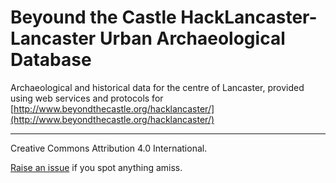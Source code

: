 # Beyound the Castle HackLancaster- Lancaster Urban Archaeological Database

Archaeological and historical data for the centre of Lancaster, provided using web services and protocols for [http://www.beyondthecastle.org/hacklancaster/](http://www.beyondthecastle.org/hacklancaster/)


----

Creative Commons Attribution 4.0 International.

[Raise an issue](https://github.com/archaeogeek/beyondthecastle_uad/issues) if you spot anything amiss.
